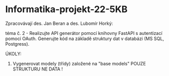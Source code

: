 # Informatika-projekt-22-5KB

Zpracovávají des. Jan Beran a des. Lubomír Horký:

téma č. 2 - Realizujte API generátor pomocí knihovny FastAPI s autentizací pomocí OAuth. Generujte kód na základě struktury dat v databázi (MS SQL, Postgress).


ÚKOLY:
1) Vygenerovat modely (třídy) založené na "base models" POUZE STRUKTURU NE DATA !
